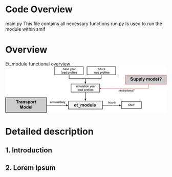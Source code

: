 
Code Overview
===================
main.py This file contains all necessary functions
run.py  Is used to run the module within smif

Overview
===================
Et_module functional overview
![Image of model function](https://github.com/nismod/et_module/blob/master/docs/_images/001-model_overview.jpg)

Detailed description
===================


## 1. Introduction

## 2. Lorem ipsum